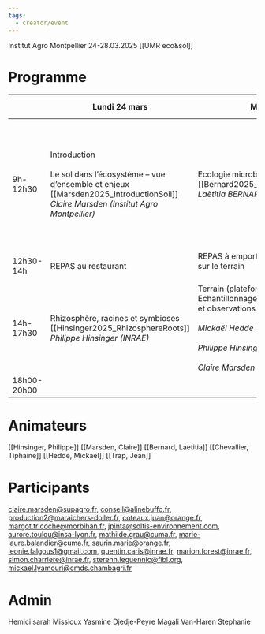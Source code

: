 ```yaml
---
tags:
  - creator/event
---
```

Institut Agro Montpellier
24-28.03.2025
[[UMR eco&sol]]

# Programme

|             | Lundi 24 mars                                                                                                                                                | Mardi 25                                                                                                                                     | Mercredi 26                                                                                                                 | Jeudi 27                                                                                                                                              | Vendredi 28                                                                                                  |
| ----------- | ------------------------------------------------------------------------------------------------------------------------------------------------------------ | -------------------------------------------------------------------------------------------------------------------------------------------- | --------------------------------------------------------------------------------------------------------------------------- | ----------------------------------------------------------------------------------------------------------------------------------------------------- | ------------------------------------------------------------------------------------------------------------ |
| 9h-12h30    | Introduction<br><br>Le sol dans l’écosystème – vue d’ensemble et enjeux <br>[[Marsden2025_IntroductionSoil]]<br>_Claire Marsden (Institut Agro Montpellier)_ | Ecologie microbienne du sol<br>[[Bernard2025_SoilMicroorganisms]]<br>_Laëtitia BERNARD (IRD)_                                                | Communautés nématofauniques du sol<br>[[Trap2025_SoilNematodes]]<br>_Jean Trap (IRD)_                                       | Communautés de faune du sol<br>[[Hedde2025_DiversityRoles]]<br>_Mickaël Hedde (INRAE)_                                                                | TD Indicateurs de qualité ou santé du sol<br><br> _Claire Marsden_<br><br>Bilan – évaluation de la formation |
| 12h30-14h   | REPAS au restaurant                                                                                                                                          | REPAS à emporter  <br>sur le terrain  <br>  <br>                                                                                             | REPAS au restaurant                                                                                                         |                                                                                                                                                       |                                                                                                              |
| 14h-17h30   | Rhizosphère, racines et symbioses<br>[[Hinsinger2025_RhizosphereRoots]]<br>_Philippe Hinsinger (INRAE)_                                                      | Terrain (plateforme DIAMS) : Echantillonnage  <br>et observations<br><br>_Mickaël Hedde_<br><br>_Philippe Hinsinger_<br><br>_Claire Marsden_ | Matières organiques des sols et services écosystémiques<br>[[Chevallier2025_OrganicMatters]]<br>_Tiphaine Chevallier (IRD)_ | TP  <br>Observation de mycorhizes, nématodes, communautés microbiennes<br><br>_Damien Dezette, Elisa Taschen (INRAE), Agnès Robin (CIRAD), Jean Trap_ |                                                                                                              |
| 18h00-20h00 |                                                                                                                                                              |                                                                                                                                              |                                                                                                                             | Table ronde praticiens + apéritif dinatoire                                                                                                           |                                                                                                              |

# Animateurs
[[Hinsinger, Philippe]]
[[Marsden, Claire]]
[[Bernard, Laetitia]]
[[Chevallier, Tiphaine]]
[[Hedde, Mickael]]
[[Trap, Jean]]
# Participants
claire.marsden@supagro.fr, conseil@alinebuffo.fr, production2@maraichers-doller.fr, coteaux.juan@orange.fr, margot.tricoche@morbihan.fr, jpinta@soltis-environnement.com, aurore.toulou@insa-lyon.fr, mathilde.grau@cuma.fr, marie-laure.balandier@cuma.fr, saurin.marie@orange.fr, leonie.falgous1@gmail.com, quentin.caris@inrae.fr, marion.forest@inrae.fr, simon.charriere@inrae.fr, sterenn.leguennic@fibl.org, mickael.lyamouri@cmds.chambagri.fr
# Admin
Hemici sarah
Missioux Yasmine
Djedje-Peyre Magali 
Van-Haren Stephanie